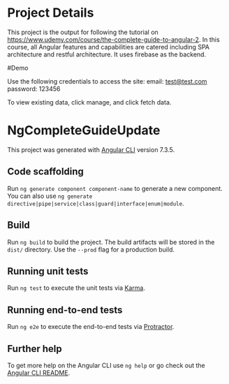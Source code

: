 # Project Details

This project is the output for following the tutorial on https://www.udemy.com/course/the-complete-guide-to-angular-2. In this course, all Angular features and capabilities are catered including SPA architecture and restful architecture. It uses firebase as the backend.

#Demo

Use the following credentials to access the site:
email: test@test.com
password: 123456

To view existing data, click manage, and click fetch data.

# NgCompleteGuideUpdate

This project was generated with [Angular CLI](https://github.com/angular/angular-cli) version 7.3.5.

## Code scaffolding

Run `ng generate component component-name` to generate a new component. You can also use `ng generate directive|pipe|service|class|guard|interface|enum|module`.

## Build

Run `ng build` to build the project. The build artifacts will be stored in the `dist/` directory. Use the `--prod` flag for a production build.

## Running unit tests

Run `ng test` to execute the unit tests via [Karma](https://karma-runner.github.io).

## Running end-to-end tests

Run `ng e2e` to execute the end-to-end tests via [Protractor](http://www.protractortest.org/).

## Further help

To get more help on the Angular CLI use `ng help` or go check out the [Angular CLI README](https://github.com/angular/angular-cli/blob/master/README.md).
